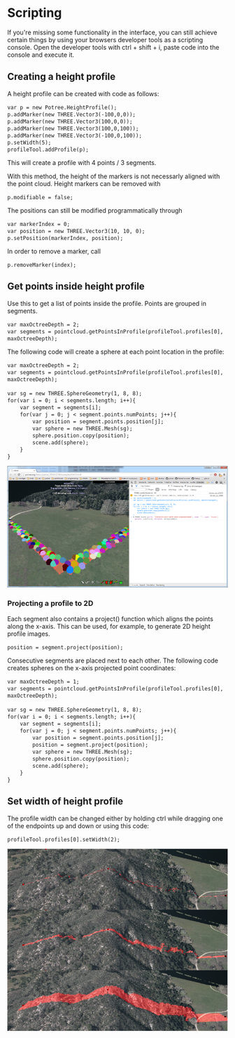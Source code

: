 
# Scripting

If you're missing some functionality in the interface, you can still achieve certain things by using your browsers developer tools as a scripting console. Open the developer tools with ctrl + shift + i, paste code into the console and execute it.

## Creating a height profile

A height profile can be created with code as follows:

```
var p = new Potree.HeightProfile();
p.addMarker(new THREE.Vector3(-100,0,0));
p.addMarker(new THREE.Vector3(100,0,0));
p.addMarker(new THREE.Vector3(100,0,100));
p.addMarker(new THREE.Vector3(-100,0,100));
p.setWidth(5);
profileTool.addProfile(p);
```

This will create a profile with 4 points / 3 segments.

With this method, the height of the markers is not necessarly aligned with the point
cloud. Height markers can be removed with

```
p.modifiable = false;
```

The positions can still be modified programmatically through

```
var markerIndex = 0;
var position = new THREE.Vector3(10, 10, 0);
p.setPosition(markerIndex, position);
```

In order to remove a marker, call

```
p.removeMarker(index);
```


## Get points inside height profile

Use this to get a list of points inside the profile.
Points are grouped in segments.

```
var maxOctreeDepth = 2;
var segments = pointcloud.getPointsInProfile(profileTool.profiles[0], maxOctreeDepth);
```

The following code will create a sphere at each point location in the profile:

```
var maxOctreeDepth = 2;
var segments = pointcloud.getPointsInProfile(profileTool.profiles[0], maxOctreeDepth);

var sg = new THREE.SphereGeometry(1, 8, 8);
for(var i = 0; i < segments.length; i++){
	var segment = segments[i];
	for(var j = 0; j < segment.points.numPoints; j++){
		var position = segment.points.position[j];
		var sphere = new THREE.Mesh(sg);
		sphere.position.copy(position);
		scene.add(sphere);
	}
}
```

![](./images/scripting_profile_spheres.png)

### Projecting a profile to 2D

Each segment also contains a project() function which aligns the points along the x-axis.
This can be used, for example, to generate 2D height profile images.

```
position = segment.project(position);
```

Consecutive segments are placed next to each other. The following code
creates spheres on the x-axis projected point coordinates:

```
var maxOctreeDepth = 1;
var segments = pointcloud.getPointsInProfile(profileTool.profiles[0], maxOctreeDepth);

var sg = new THREE.SphereGeometry(1, 8, 8);
for(var i = 0; i < segments.length; i++){
	var segment = segments[i];
	for(var j = 0; j < segment.points.numPoints; j++){
		var position = segment.points.position[j];
		position = segment.project(position);
		var sphere = new THREE.Mesh(sg);
		sphere.position.copy(position);
		scene.add(sphere);
	}
}
```


## Set width of height profile

The profile width can be changed either by holding ctrl while dragging one of the
endpoints up and down or using this code:

```
profileTool.profiles[0].setWidth(2);
```

![](./images/scripting_profile_width.png)
